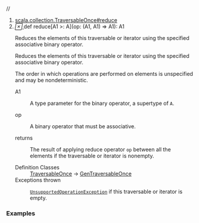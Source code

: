 //
<ol>
<li><a href="https://www.scala-lang.org/api/2.12.3/scala/collection/mutable/ArrayBuffer.html#reduce[A1>:A](op:(A1,A1)=>A1):A1">scala.collection.TraversableOnce#reduce</a></li>
<li name="scala.collection.TraversableOnce#reduce" visbl="pub" class="indented0 " data-isabs="false" fullcomment="yes" group="Ungrouped"> <a id="reduce[A1>:A](op:(A1,A1)=>A1):A1"></a><a id="reduce[A1>:A]((A1,A1)⇒A1):A1"></a> <span class="permalink"> <a href="../../../scala/collection/mutable/ArrayBuffer.html#reduce[A1>:A](op:(A1,A1)=>A1):A1" title="Permalink"> <i class="material-icons"></i> </a> </span> <span class="modifier_kind"> <span class="modifier"></span> <span class="kind">def</span> </span> <span class="symbol"> <span class="name">reduce</span><span class="tparams">[<span name="A1">A1 &gt;: <span class="extype" name="scala.collection.mutable.ArrayBuffer.A">A</span></span>]</span><span class="params">(<span name="op">op: (<span class="extype" name="scala.collection.TraversableOnce.reduce.A1">A1</span>, <span class="extype" name="scala.collection.TraversableOnce.reduce.A1">A1</span>) ⇒ <span class="extype" name="scala.collection.TraversableOnce.reduce.A1">A1</span></span>)</span><span class="result">: <span class="extype" name="scala.collection.TraversableOnce.reduce.A1">A1</span></span> </span> <p class="shortcomment cmt">Reduces the elements of this traversable or iterator using the specified associative binary operator.</p>
 <div class="fullcomment">
  <div class="comment cmt">
   <p>Reduces the elements of this traversable or iterator using the specified associative binary operator.</p>
   <p> The order in which operations are performed on elements is unspecified and may be nondeterministic. </p>
  </div>
  <dl class="paramcmts block">
   <dt class="tparam">
    A1
   </dt>
   <dd class="cmt">
    <p>A type parameter for the binary operator, a supertype of <code>A</code>.</p>
   </dd>
   <dt class="param">
    op
   </dt>
   <dd class="cmt">
    <p>A binary operator that must be associative.</p>
   </dd>
   <dt>
    returns
   </dt>
   <dd class="cmt">
    <p>The result of applying reduce operator <code>op</code> between all the elements if the traversable or iterator is nonempty.</p>
   </dd>
  </dl>
  <dl class="attributes block"> 
   <dt>
    Definition Classes
   </dt>
   <dd>
    <a href="../TraversableOnce.html" class="extype" name="scala.collection.TraversableOnce">TraversableOnce</a> → 
    <a href="../GenTraversableOnce.html" class="extype" name="scala.collection.GenTraversableOnce">GenTraversableOnce</a>
   </dd>
   <dt>
    Exceptions thrown
   </dt>
   <dd>
    <span class="cmt"><p><a href="../../index.html#UnsupportedOperationException=UnsupportedOperationException" class="extmbr" name="scala.UnsupportedOperationException"><code>UnsupportedOperationException</code></a> if this traversable or iterator is empty.</p></span>
   </dd>
  </dl>
 </div> </li>
        </ol>


### Examples



